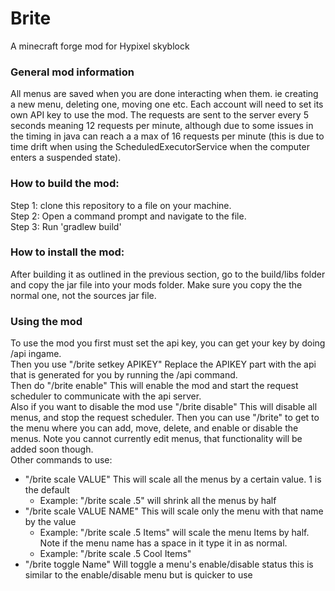 # Brite
A minecraft forge mod for Hypixel skyblock

### General mod information<br>
All menus are saved when you are done interacting when them. ie creating a new menu, deleting one, moving one etc.
Each account will need to set its own API key to use the mod.
The requests are sent to the server every 5 seconds meaning 12 requests per minute, although due to some issues in the timing in java can reach a a max of 16 requests per minute (this is due to time drift when using the ScheduledExecutorService when the computer enters a suspended state).

### How to build the mod:<br>
Step 1: clone this repository to a file on your machine.<br>
Step 2: Open a command prompt and navigate to the file.<br>
Step 3: Run 'gradlew build'

### How to install the mod:<br>
After building it as outlined in the previous section, go to the build/libs folder and copy the jar file into your mods folder. Make sure you copy the the normal one, not the sources jar file.

### Using the mod<br>
To use the mod you first must set the api key, you can get your key by doing /api ingame.<br>
Then you use "/brite setkey APIKEY" Replace the APIKEY part with the api that is generated for you by running the /api command.<br>
Then do "/brite enable" This will enable the mod and start the request scheduler to communicate with the api server.<br>
Also if you want to disable the mod use "/brite disable" This will disable all menus, and stop the request scheduler.
Then you can use "/brite" to get to the menu where you can add, move, delete, and enable or disable the menus. Note you cannot currently edit menus, that functionality will be added soon though.<br>
Other commands to use:<br>
  - "/brite scale VALUE" This will scale all the menus by a certain value. 1 is the default<br>
    - Example: "/brite scale .5" will shrink all the menus by half<br>
  - "/brite scale VALUE NAME" This will scale only the menu with that name by the value<br>
    - Example: "/brite scale .5 Items" will scale the menu Items by half. Note if the menu name has a space in it type it in as normal.<br>
    - Example: "/brite scale .5 Cool Items"<br>
   - "/brite toggle Name" Will toggle a menu's enable/disable status this is similar to the enable/disable menu but is quicker to use<br>
